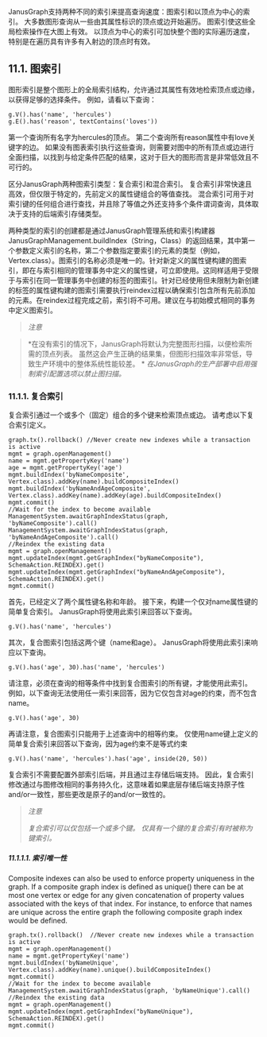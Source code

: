 
JanusGraph支持两种不同的索引来提高查询速度：图索引和以顶点为中心的索引。 大多数图形查询从一些由其属性标识的顶点或边开始遍历。 图索引使这些全局检索操作在大图上有效。 以顶点为中心的索引可加快整个图的实际遍历速度，特别是在遍历具有许多有入射边的顶点时有效。

## 11.1. 图索引

图形索引是整个图形上的全局索引结构，允许通过其属性有效地检索顶点或边缘，以获得足够的选择条件。 例如，请看以下查询：
```
g.V().has('name', 'hercules')
g.E().has('reason', textContains('loves'))
```
第一个查询所有名字为hercules的顶点。 第二个查询所有reason属性中有love关键字的边。 如果没有图表索引执行这些查询，则需要对图中的所有顶点或边进行全面扫描，以找到与给定条件匹配的结果，这对于巨大的图形而言是非常低效且不可行的。

区分JanusGraph两种图索引类型：复合索引和混合索引。 复合索引非常快速且高效，但仅限于特定的，先前定义的属性键组合的等值查找。 混合索引可用于对索引键的任何组合进行查找，并且除了等值之外还支持多个条件谓词查询，具体取决于支持的后端索引存储类型。

两种类型的索引的创建都是通过JanusGraph管理系统和索引构建器JanusGraphManagement.buildIndex（String，Class）的返回结果，其中第一个参数定义索引的名称，第二个参数指定要索引的元素的类型（例如，Vertex.class）。图索引的名称必须是唯一的。针对新定义的属性键构建的图索引，即在与索引相同的管理事务中定义的属性键，可立即使用。这同样适用于受限于与索引在同一管理事务中创建的标签的图索引。针对已经使用但未限制为新创建的标签的属性键构建的图索引需要执行reindex过程以确保索引包含所有先前添加的元素。在reindex过程完成之前，索引将不可用。建议在与初始模式相同的事务中定义图索引。

> *注意*

> *在没有索引的情况下，JanusGraph将默认为完整图形扫描，以便检索所需的顶点列表。 虽然这会产生正确的结果集，但图形扫描效率非常低，导致生产环境中的整体系统性能较差。 *
> *在JanusGraph的生产部署中启用强制索引配置选项以禁止图扫描。*

### 11.1.1. 复合索引

复合索引通过一个或多个（固定）组合的多个键来检索顶点或边。 请考虑以下复合索引定义。
```
graph.tx().rollback() //Never create new indexes while a transaction is active
mgmt = graph.openManagement()
name = mgmt.getPropertyKey('name')
age = mgmt.getPropertyKey('age')
mgmt.buildIndex('byNameComposite', Vertex.class).addKey(name).buildCompositeIndex()
mgmt.buildIndex('byNameAndAgeComposite', Vertex.class).addKey(name).addKey(age).buildCompositeIndex()
mgmt.commit()
//Wait for the index to become available
ManagementSystem.awaitGraphIndexStatus(graph, 'byNameComposite').call()
ManagementSystem.awaitGraphIndexStatus(graph, 'byNameAndAgeComposite').call()
//Reindex the existing data
mgmt = graph.openManagement()
mgmt.updateIndex(mgmt.getGraphIndex("byNameComposite"), SchemaAction.REINDEX).get()
mgmt.updateIndex(mgmt.getGraphIndex("byNameAndAgeComposite"), SchemaAction.REINDEX).get()
mgmt.commit()
```

首先，已经定义了两个属性键名称和年龄。 接下来，构建一个仅对name属性键的简单复合索引。 JanusGraph将使用此索引来回答以下查询。

```
g.V().has('name', 'hercules')
```
其次，复合图索引包括这两个键（name和age）。 JanusGraph将使用此索引来响应以下查询。
```
g.V().has('age', 30).has('name', 'hercules')
```
请注意，必须在查询的相等条件中找到复合图索引的所有键，才能使用此索引。 例如，以下查询无法使用任一索引来回答，因为它仅包含对age的约束，而不包含name。
```
g.V().has('age', 30)
```
再请注意，复合图索引只能用于上述查询中的相等约束。 仅使用name键上定义的简单复合索引来回答以下查询，因为age约束不是等式约束
```
g.V().has('name', 'hercules').has('age', inside(20, 50))
```
 
复合索引不需要配置外部索引后端，并且通过主存储后端支持。 因此，复合索引修改通过与图修改相同的事务持久化，这意味着如果底层存储后端支持原子性and/or一致性，那些更改是原子的and/or一致性的。

> *注意*
>
> *复合索引可以仅包括一个或多个键。 仅具有一个键的复合索引有时被称为键索引。*

##### 11.1.1.1. 索引唯一性

Composite indexes can also be used to enforce property uniqueness in the graph. If a composite graph index is defined as unique() there can be at most one vertex or edge for any given concatenation of property values associated with the keys of that index. For instance, to enforce that names are unique across the entire graph the following composite graph index would be defined.

```
graph.tx().rollback()  //Never create new indexes while a transaction is active
mgmt = graph.openManagement()
name = mgmt.getPropertyKey('name')
mgmt.buildIndex('byNameUnique', Vertex.class).addKey(name).unique().buildCompositeIndex()
mgmt.commit()
//Wait for the index to become available
ManagementSystem.awaitGraphIndexStatus(graph, 'byNameUnique').call()
//Reindex the existing data
mgmt = graph.openManagement()
mgmt.updateIndex(mgmt.getGraphIndex("byNameUnique"), SchemaAction.REINDEX).get()
mgmt.commit()
```